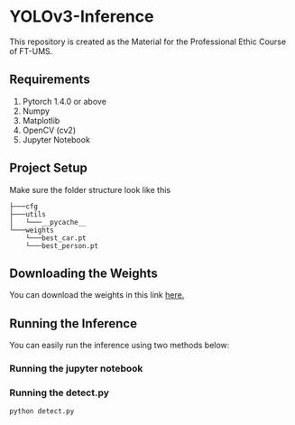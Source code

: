 # YOLOv3-Inference
This repository is created as the Material for the Professional Ethic Course of FT-UMS.

## Requirements
1. Pytorch 1.4.0 or above
2. Numpy
3. Matplotlib
4. OpenCV (cv2)
5. Jupyter Notebook

## Project Setup
Make sure the folder structure look like this
```
├───cfg
├───utils
│   └───__pycache__
└───weights
    └───best_car.pt
    └───best_person.pt
```

## Downloading the Weights
You can download the weights in this link [here.](https://drive.google.com/drive/folders/1UfK4o6fIFKaTSCQKFPoy9S6p0AXwfLva?usp=sharing)

## Running the Inference
You can easily run the inference using two methods below:
### Running the jupyter notebook

### Running the detect.py
```
python detect.py
```
